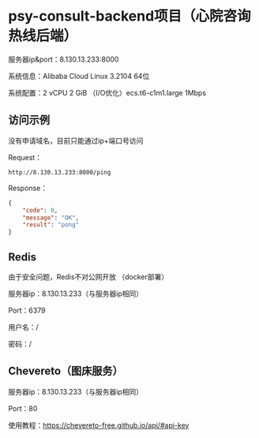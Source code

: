 # psy-consult-backend项目（心院咨询热线后端）

服务器ip&port：8.130.13.233:8000

系统信息：Alibaba Cloud Linux 3.2104 64位

系统配置：2 vCPU 2 GiB （I/O优化）ecs.t6-c1m1.large 1Mbps

## 访问示例

没有申请域名，目前只能通过ip+端口号访问

Request：

```
http://8.130.13.233:8000/ping
```

Response：

```json
{
    "code": 0,
    "message": "OK",
    "result": "pong"
}
```

## Redis

由于安全问题，Redis不对公网开放 （docker部署）

服务器ip：8.130.13.233（与服务器ip相同）

Port：6379

用户名：/

密码：/

## Chevereto（图床服务）

服务器ip：8.130.13.233（与服务器ip相同）

Port：80

使用教程：https://chevereto-free.github.io/api/#api-key

